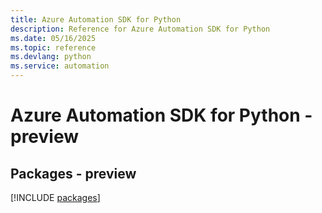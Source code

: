 ```yaml
---
title: Azure Automation SDK for Python
description: Reference for Azure Automation SDK for Python
ms.date: 05/16/2025
ms.topic: reference
ms.devlang: python
ms.service: automation
---
```

# Azure Automation SDK for Python - preview
## Packages - preview
[!INCLUDE [packages](automation-index.md)]